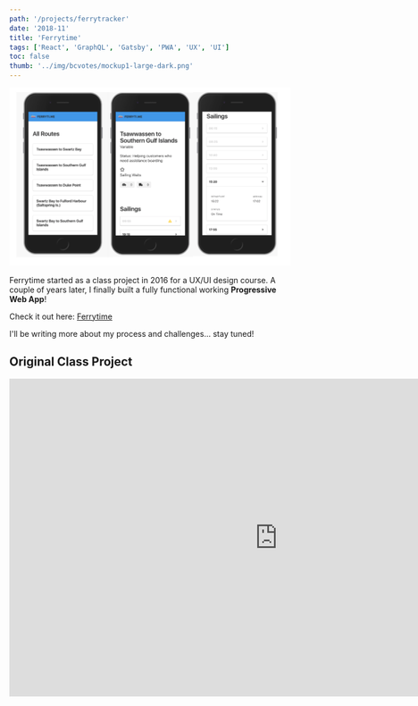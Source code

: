 ```yaml
---
path: '/projects/ferrytracker'
date: '2018-11'
title: 'Ferrytime'
tags: ['React', 'GraphQL', 'Gatsby', 'PWA', 'UX', 'UI']
toc: false
thumb: '../img/bcvotes/mockup1-large-dark.png'
---
```


![Ferrytime](../img/ferrytime/three.png 'The Ferrytime PWA')

Ferrytime started as a class project in 2016 for a UX/UI design course. A couple of years later, I finally built a fully functional working **Progressive Web App**!

Check it out here: [Ferrytime](https://ferryti.me)

I'll be writing more about my process and challenges... stay tuned!

## Original Class Project

<iframe src="https://docs.google.com/presentation/d/e/2PACX-1vR1KF4s5sobNFDifStghk9gKjcJZvplQDBgLpWKHbPcxhRpqqS3O8Pig41UW5bN5Z4_O2QctKjWW7js/embed?start=false&loop=false&delayms=3000" frameborder="0" width="960" height="569" allowfullscreen="true" mozallowfullscreen="true" webkitallowfullscreen="true"></iframe>
